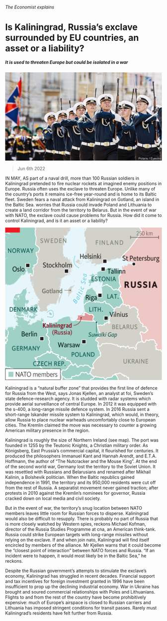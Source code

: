 ###### The Economist explains

# Is Kaliningrad, Russia’s exclave surrounded by EU countries, an asset or a liability? 

##### It is used to threaten Europe but could be isolated in a war 

![image](images/20220611_BLP501.jpg) 

> Jun 6th 2022 

IN MAY, AS part of a naval drill, more than 100 Russian soldiers in Kaliningrad pretended to fire nuclear rockets at imagined enemy positions in Europe. Russia often uses the exclave to threaten Europe. Unlike many of the country’s ports it remains ice-free year-round and is home to its Baltic fleet. Sweden fears a naval attack from Kaliningrad on Gotland, an island in the Baltic Sea. worries that Russia could invade Poland and Lithuania to create a land corridor from the territory to Belarus. But in the event of war with NATO, the exclave could cause problems for Russia. How did it come to control Kaliningrad, and is it an asset or a liability?

![image](images/20220611_WOM932.png) 


Kaliningrad is a “natural buffer zone” that provides the first line of defence for Russia from the West, says Jonas Kjellen, an analyst at foi, Sweden’s state defence-research agency. It is studded with radar systems which provide aerial surveillance of central Europe. In 2012 it was equipped with the s-400, a long-range missile defence system. In 2016 Russia sent a short-range Iskander missile system to Kaliningrad, which would, in theory, allow Russia to place nuclear warheads uncomfortably close to European cities. The Kremlin claimed the move was necessary to counter a growing American military presence in the region.

Kaliningrad is roughly the size of Northern Ireland (see map). The port was founded in 1255 by the Teutonic Knights, a Christian military order. As Königsberg, East Prussia’s commercial capital, it flourished for centuries. It produced the philosophers Immanuel Kant and Hannah Arendt, and E.T.A. Hoffmann, the author of “The Nutcracker and the Mouse King”. At the end of the second world war, Germany lost the territory to the Soviet Union. It was resettled with Russians and Belarusians and renamed after Mikhail Kalinin, a Bolshevik politician. When the Baltic republics gained independence in 1991, the territory and its 950,000 residents were cut off from the rest of Russia. A separatist movement never gained traction; after protests in 2010 against the Kremlin’s nominees for governor, Russia cracked down on local media and civil society.

But in the event of war, the territory’s snug location between NATO members leaves little room for Russian forces to disperse. Kaliningrad would also be difficult to resupply. There is probably no part of Russia that is more closely watched by Western spies, reckons Michael Kofman, director of the Russia Studies Programme at cna, an American think-tank. Russia could strike European targets with long-range missiles without relying on the exclave. If and when  join nato, Kaliningrad will find itself encircled by members of the alliance. Mr Kjellen warns that it could become the “closest point of interaction” between NATO forces and Russia. “If an incident were to happen, it would most likely be in the Baltic Sea,” he reckons.

Despite the Russian government’s attempts to stimulate the exclave’s economy, Kaliningrad has struggled in recent decades. Financial support and tax incentives for foreign investment granted in 1996 have been insufficient to prop up the declining industrial economy. War in Ukraine has brought  and soured commercial relationships with Poles and Lithuanians. Flights to and from the rest of the country have become prohibitively expensive: much of Europe’s airspace is closed to Russian carriers and Lithuania has imposed stringent conditions for transit passes. Rarely must Kaliningrad’s residents have felt further from Russia.





